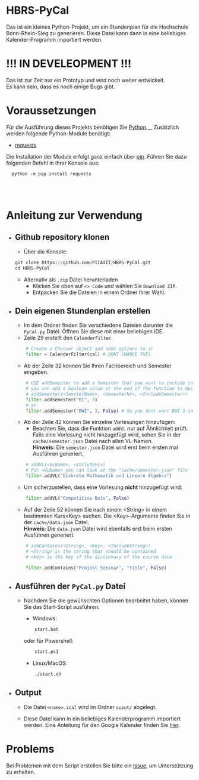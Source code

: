 # HBRS-PyCal
Das ist ein kleines Python-Projekt, um ein Stundenplan für die Hochschule Bonn-Rhein-Sieg zu generieren.
Diese Datei kann dann in eine beliebiges Kalender-Programm importiert werden.

# !!! IN DEVELEOPMENT !!! 
Das ist zur Zeit nur ein Prototyp und wird noch weiter entwickelt. \
Es kann sein, dass es noch einige Bugs gibt.

# Voraussetzungen
Für die Ausführung dieses Projekts benötigen Sie [Python](https://www.python.org/).__
Zusätzlich werden folgende Python-Module benötigt:

- [requests](https://pypi.org/project/requests/)

Die Installation der Module erfolgt ganz einfach über [pip](https://pip.pypa.io/en/stable/installation/). Führen Sie dazu folgenden Befehl in Ihrer Konsole aus:
```
  python -m pip install requests
```

<br><br>
# Anleitung zur Verwendung

*   ## Github repository klonen
    - Über die Konsole:
    ```python
    git clone https://github.com/PIIAIIT/HBRS-PyCal.git
    cd HBRS-PyCal
    ```
    - Alternativ als `.zip` Datei herunterladen
        + Klicken Sie oben auf `<> Code` und wählen Sie `Download ZIP`.
        + Entpacken Sie die Dateien in einem Ordner Ihrer Wahl.

*   ## Dein eigenen Stundenplan erstellen
    - Im dem Ordner finden Sie verschiedene Dateien darunter die `PyCal.py` Datei. 
      Öffnen Sie diese mit einer beliebigen IDE.
    - Zeile 29 erstellt den `CalenderFilter`.
    ```python
        # Create a Chooser object and adds options to it
        filter = CalenderFilter(cal) # DONT CHANGE THIS
    ```
    - Ab der Zeile 32 können Sie Ihren Fachbereich und Semester eingeben.
    ```python
        # USE addSemester to add a Semester that you want to include in your ical file
        # you can add a boolean value at the end of the function to decide if the semester should be included or not
        # addSemester(<SemsterName>, <SemesterNr>, <IncludeSemester>)
        filter.addSemester("BI", 3)
        # or
        filter.addSemester("BWI", 3, False) # So you dont want BWI 3 in your calender file
    ```
    - Ab der Zeile 42 können Sie einzelne Vorlesungen hinzufügen:
      + Beachten Sie, dass die Funktion `addVL` nur auf Ähnlichkeit prüft. Falls eine Vorlesung nicht hinzugefügt wird, sehen Sie in der `cache/semester.json` Datei nach allen VL-Namen. \
    **Hinweis:** Die `semester.json` Datei wird erst beim ersten mal Ausführen generiert.
    ```python
        # addVL(<VLName>, <IncludeVL>)
        # For <VLName> you can look at the "cache/semester.json" file
        filter.addVL("Diskrete Mathematik und Lineare Algebra")
    ```
      + Um sicherzustellen, dass eine Vorlesung **nicht** hinzugefügt wird:
    ```python
        filter.addVL("Competitive Bots", False)
    ```
    - Auf der Zeile 52 können Sie nach einem \<String> in einem bestimmten Kurs\<Key> suchen.
    Die \<Key>-Argumente finden Sie in der `cache/data.json` Datei. \
    **Hinweis:** Die `data.json` Datei wird ebenfalls erst beim ersten Ausführen generiert.
    ```python
        # addContains(<String>, <Key>, <IncludeString>)
        # <String> is the string that should be contained
        # <Key> is the key of the dictionary of the course data
    
        filter.addContains("Projekt-Seminar", "title", False)
    ```
*   ## Ausführen der `PyCal.py` Datei
    - Nachdem Sie die gewünschten Optionen bearbeitet haben, können Sie das Start-Script ausführen:
      + Windows:
      ```sh
          start.bat
      ```
      oder für Powershell:
      ```sh
          start.ps1
      ```

      + Linux/MacOS:
      ```sh
          ./start.sh
      ```


*   ## Output
    - Die Datei ```<name>.ical``` wird im Ordner ```ouput/``` abgelegt.

    - Diese Datei kann in ein beliebiges Kalenderprogramm importiert werden. Eine Anleitung für den Google Kalender finden Sie [hier](./src/docs/IMPORT.md).


# Problems
Bei Problemen mit dem Script erstellen Sie bitte ein [Issue](https://github.com/PIIAIIT/HBRS-PyCal/issues), um Unterstützung zu erhalten.

